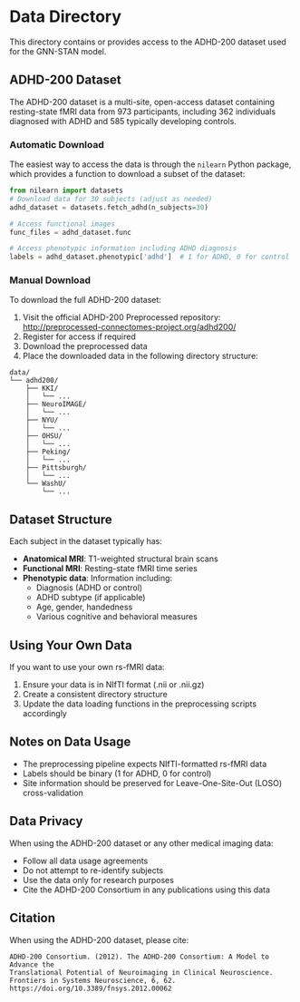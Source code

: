 # Data Directory

This directory contains or provides access to the ADHD-200 dataset used for the GNN-STAN model.

## ADHD-200 Dataset

The ADHD-200 dataset is a multi-site, open-access dataset containing resting-state fMRI data from 973 participants, including 362 individuals diagnosed with ADHD and 585 typically developing controls.

### Automatic Download

The easiest way to access the data is through the `nilearn` Python package, which provides a function to download a subset of the dataset:

```python
from nilearn import datasets
# Download data for 30 subjects (adjust as needed)
adhd_dataset = datasets.fetch_adhd(n_subjects=30)

# Access functional images
func_files = adhd_dataset.func

# Access phenotypic information including ADHD diagnosis
labels = adhd_dataset.phenotypic['adhd']  # 1 for ADHD, 0 for control
```

### Manual Download

To download the full ADHD-200 dataset:

1. Visit the official ADHD-200 Preprocessed repository: http://preprocessed-connectomes-project.org/adhd200/
2. Register for access if required
3. Download the preprocessed data
4. Place the downloaded data in the following directory structure:

```
data/
└── adhd200/
    ├── KKI/
    │   └── ...
    ├── NeuroIMAGE/
    │   └── ...
    ├── NYU/
    │   └── ...
    ├── OHSU/
    │   └── ...
    ├── Peking/
    │   └── ...
    ├── Pittsburgh/
    │   └── ...
    └── WashU/
        └── ...
```

## Dataset Structure

Each subject in the dataset typically has:

- **Anatomical MRI**: T1-weighted structural brain scans
- **Functional MRI**: Resting-state fMRI time series
- **Phenotypic data**: Information including:
  - Diagnosis (ADHD or control)
  - ADHD subtype (if applicable)
  - Age, gender, handedness
  - Various cognitive and behavioral measures

## Using Your Own Data

If you want to use your own rs-fMRI data:

1. Ensure your data is in NIfTI format (.nii or .nii.gz)
2. Create a consistent directory structure
3. Update the data loading functions in the preprocessing scripts accordingly

## Notes on Data Usage

- The preprocessing pipeline expects NIfTI-formatted rs-fMRI data
- Labels should be binary (1 for ADHD, 0 for control)
- Site information should be preserved for Leave-One-Site-Out (LOSO) cross-validation

## Data Privacy

When using the ADHD-200 dataset or any other medical imaging data:

- Follow all data usage agreements
- Do not attempt to re-identify subjects
- Use the data only for research purposes
- Cite the ADHD-200 Consortium in any publications using this data

## Citation

When using the ADHD-200 dataset, please cite:

```
ADHD-200 Consortium. (2012). The ADHD-200 Consortium: A Model to Advance the 
Translational Potential of Neuroimaging in Clinical Neuroscience. 
Frontiers in Systems Neuroscience, 6, 62. 
https://doi.org/10.3389/fnsys.2012.00062
```